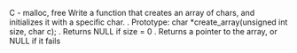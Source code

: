 C - malloc, free
Write a function that creates an array of chars, and initializes it with a specific char.
	. Prototype: char *create_array(unsigned int size, char c);
	. Returns NULL if size = 0
	. Returns a pointer to the array, or NULL if it fails
